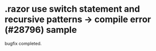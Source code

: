 # .razor use switch statement and recursive patterns -> compile error (#28796) sample

bugfix completed.
